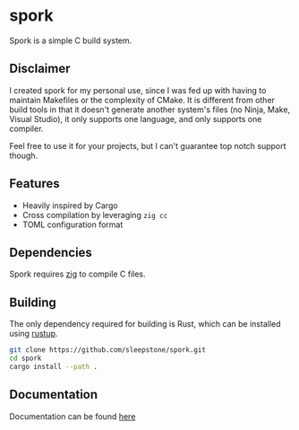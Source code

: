 # spork
Spork is a simple C build system.

## Disclaimer
I created spork for my personal use, since I was fed up with having to maintain Makefiles or the complexity of CMake. It is different
from other build tools in that it doesn't generate another system's files (no Ninja, Make, Visual Studio), it only supports one
language, and only supports one compiler.

Feel free to use it for your projects, but I can't guarantee top notch support though.

## Features
- Heavily inspired by Cargo
- Cross compilation by leveraging `zig cc`
- TOML configuration format

## Dependencies
Spork requires [zig](https://ziglang.org/) to compile C files.

## Building
The only dependency required for building is Rust, which can be installed using [rustup](https://rustup.rs/).
```sh
git clone https://github.com/sleepstone/spork.git
cd spork
cargo install --path .
```

## Documentation
Documentation can be found [here](docs/main.md)
